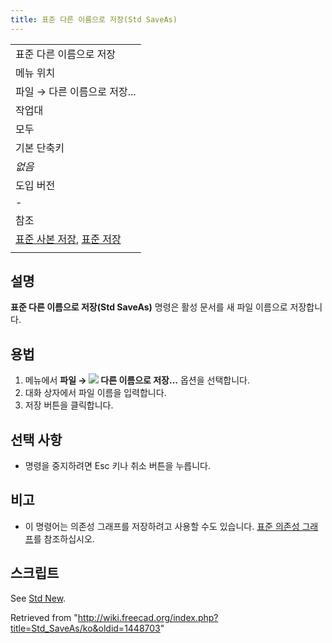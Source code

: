 ```yaml
---
title: 표준 다른 이름으로 저장(Std SaveAs)
---
```

|  |
| --- |
| 표준 다른 이름으로 저장 |
| 메뉴 위치 |
| 파일 → 다른 이름으로 저장... |
| 작업대 |
| 모두 |
| 기본 단축키 |
| *없음* |
| 도입 버전 |
| - |
| 참조 |
| [표준 사본 저장](/Std_SaveCopy/ko "Std SaveCopy/ko"), [표준 저장](/Std_Save/ko "Std Save/ko") |
|  |

## 설명

**표준 다른 이름으로 저장(Std SaveAs)** 명령은 활성 문서를 새 파일 이름으로 저장합니다.

## 용법

1. 메뉴에서 **파일 → ![](/images/Std_SaveAs.svg) 다른 이름으로 저장...** 옵션을 선택합니다.
2. 대화 상자에서 파일 이름을 입력합니다.
3. 저장 버튼을 클릭합니다.

## 선택 사항

* 명령을 중지하려면 Esc 키나 취소 버튼을 누릅니다.

## 비고

* 이 명령어는 의존성 그래프를 저장하려고 사용할 수도 있습니다. [표준 의존성 그래프](/Std_DependencyGraph/ko "Std DependencyGraph/ko")를 참조하십시오.

## 스크립트

See [Std New](/Std_New#Scripting "Std New").

Retrieved from "<http://wiki.freecad.org/index.php?title=Std_SaveAs/ko&oldid=1448703>"